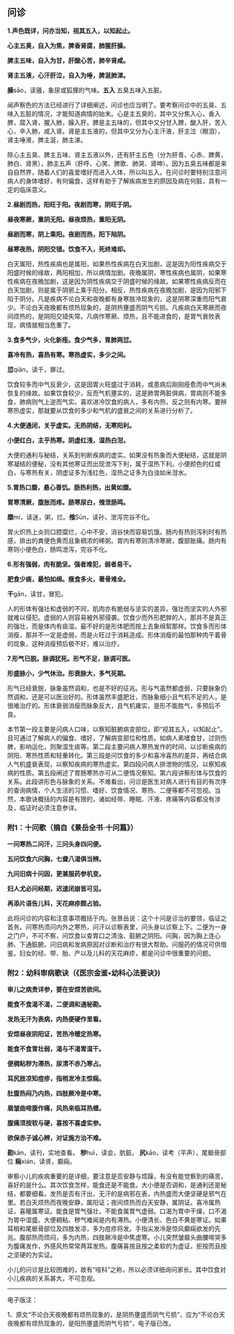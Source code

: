## 问诊

**1.声色既详，问亦当知，视其五入，以知起止。**

**心主五臭，自入为焦，脾香肾腐，肺腥肝臊。**

**脾主五味，自入为甘，肝酸心苦，肺辛肾咸。**

**肾主五液，心汗肝泣，自入为唾，脾涎肺涕。**

**臊**sāo，读骚，象尿或狐狸的气味。**五入** 五臭五味入五脏。

闻声察色的方法已经进行了详细阐述，问诊也应当明了。要考察问诊中的五臭、五味入五脏的情况，才能知道病情的始末。心是主五臭的，其中又分焦入心，香入脾，腐入肾，腥入肺，臊入肝。脾是主五味的，但其中又分甘入脾，酸入肝，苦入心，辛入肺，咸入肾。肾是主五液的，但其中又分为心主汗液，肝主泣（眼泪），肾主唾液，脾主涎，肺主涕。

除心主五臭、脾主五味、肾主五液以外，还有肝主五色（分为肝青、心赤、脾黄，肺白、肾黑），肺主五声（肝呼、心笑、脾歌、肺哭、肾呻）。因为五臭五味都是来自自然界，随着人们的喜爱嗜好而进入人体，所以叫五入。在问诊时要特别注意问病人的身体嗜好，有何偏食，这样有助于了解疾病发生的原因及病在何脏，具有一定的临床意义。

**2.昼剧而热，阳旺于阳。夜剧而寒，阴旺于阴。**

**昼夜寒厥，重阴无阳。昼夜烦热，重阳无阴。**

**昼剧而寒，阴上乘阳。夜剧而热，阳下陷阴。**

**昼寒夜热，阴阳交错。饮食不入，死终难却。**

白天属阳，热性疾病也是属阳，如果热性疾病在白天加剧，这是因为阳性疾病交于阳盛时候的缘故，两阳相加，所以病情加剧。夜晚属阴，寒性疾病也属阴，如果寒性疾病在夜晚加剧，这是因为阴性疾病交于阴盛时候的缘故。如果寒性疾病反而在白天加剧，则是属于阴邪上乘于阳分。相反，热性疾病在夜晚加剧，是因为阳邪下陷于阴分。凡是疾病不论白天和夜晚都有身寒肢冷现象的，这是阴寒深重而阳气衰少。不论白天夜晚都有烦热现象的，是阴热壅盛而阴气亏损。凡疾病白天寒厥而夜间烦热的，是阴阳交错失常。凡病作寒厥、烦热，且不能进食的，是胃气衰败表现，病情就相当危重了。

**3.食多气少，火化新痊。食少气多，胃肺两愆。**

**喜冷有热，喜热有寒。寒热虚实，多少之间。**

**愆**qiān，读千，罪过。

饮食较多而中气反衰少，这是因胃火旺盛过于消耗，或患病后刚刚痊愈而中气尚未恢复的缘故。如果饮食较少，反而气机壅实的，这是肺胃两脏俱病，胃病则不能多食，肺病则气上逆而气实。喜欢进冷饮食的病人，多有内热，反之则有内寒。要辨寒热虚实，那就要从饮食的多少和气机的盛衰之间的关系进行分析了。

**4.大便通闭，关乎虚实。无热阴结，无寒阳利。**

**小便红白，主乎热寒。阴虚红浅，湿热白泔。**

大便的通利与秘结，关系到判断疾病的虚实。如果没有热象而大便秘结，这就是阴寒凝结的便秘，没有其他寒证而出现泄泻下利，属于湿热下利。小便颜色的红或白，与寒热有关，阴虚证多为浅红色，湿热之证多为白浊如米泔水。

**5.胃热口糜，悬心善饥。肠热利热，出黄如糜。**

**胃寒清厥，腹胀而疼。肠寒尿白，飧泄肠鸣。**

**糜**mí，读迷，粥，烂。**飧**Sūn，读孙，泄泻完谷不化。

胃火炽热上炎则口腔糜烂，心中不安，消谷快而容易饥饿。肠内有热则泻利时有热感，排出的粪便色黄而且象稠浓的稀粥。胃内有寒则清冷寒厥，腹部胀痛。肠内有寒则小便色白，肠鸣泄泻，完谷不化。

**6.形有强弱，肉有脆坚。强者难犯，弱者易干。**

**肥食少痰，最怕如绵。瘦食多火，著骨难全。**

**干**gān，读甘，冒犯。

人的形体有强壮和虚弱的不同，肌肉亦有脆弱与坚实的差异。强壮而坚实的人外邪就难以侵犯。虚弱的人则容易被外邪侵袭。饮食少而外形肥胖的人，那并不是真正的强壮，而是体内有痰湿。最不好的是形体肥而按上去象绵絮那样。饮食多而形体消瘦，那并不一定是虚弱，而是火旺过于消耗造成。形体消瘦的最怕那种肉干着骨的现象，这种消瘦预后极不好，难以治疗。

**7.形气已脱。脉调犹死。形气不足，脉调可医。**

**形盛脉小，少气休治。形衰脉大，多气死期。**

形气已经衰脱，脉象虽然调和，也是不好的征兆。形与气虽然都虚弱，只要脉象仍然调和，还是可以医治好的。形体虽然丰盛肥壮，而脉象细小且气机不足的人，是很难治疗的。形体衰弱消瘦而脉象反大，且气机雍实，是形不能胜气，多预后不良。

本节第一段主要是问病人口味，以察知脏腑病变部位，即“视其五入，以知起止”。且可通过了解病人的偏食、嗜好，了解病变部位和性质。如病人素嗜食甘，过则伤脾，影响运化，则聚湿生痰等。第二段主要问病人寒热发作的时间，以诊断疾病的阴阳、寒热性质和轻重转化。第三段是问饮食的多少和喜冷喜热的差异，再结合病人气机盛衰表现，以察知疾病的寒热虚实。第四段问病人排泄物的情况，以察知疾病的性质。第五段闸述了胃肠寒热亦可从二便情况察知。第六段讲察形体与饮食的关系。此段讲形色与脉象的关系。不难看出，问诊是医生对病人进行有目的有次序的查询病情，个人生活的习惯、嗜好、饮食情况、寒热、二便等都不可忽视。当然，本歌诀概括的内容是有限的，诸如经带、睡眠、汗液、疼痛等内容都没有涉及，临证时必须注意参详。

### **附1：十问歌**（摘自《景岳全书·十问篇》）

**一问寒热二问汗，三问头身四问便。**

**五问饮食六问胸，七聋八渴俱当辨。**

**九问旧病十问因，更兼服药参机变。**

**妇人尤必问经期，迟速闭崩皆可见。**

**再添片语告儿科，天花麻疹颇占验。**

此将问诊的内容和注意事项概括于内。张景岳说：这个十问是诊治的要领，临证之首务。问寒热须问内外之寒热，问汗以诊察表里，问头身以诊察上下。二便为一身之门户，不可不察，问饮食以查胃口之清浊、脏腑之阴阳。问胸，因为胸上连心肺、下通脏腑。问旧病和发病原因对诊断和治疗有很大帮助。问服药的情况可供借鉴。妇女的经、带、胎、产以及儿科的天花麻疹，都是问诊中很重要的问题。

### **附2：幼科审病歌诀**（《医宗金鉴•幼科心法要诀》)

**审儿之病贵详参，要在安烦苦欲间。**

**能食不食渴不渴，二便调和通秘勘。**

**发热无汗为表病，内热便硬作里看。**

**安烦昼夜阴阳证，苦热冷暧定热寒。**

**能食不食胃壮弱，渴与不渴胃湿干。**

**便稠粘秽为滞热，尿清不赤乃寒占。**

**耳尻肢凉知痘疹，指梢发冷主惊痫。**

**肚腹热闷乃内热，四肢厥冷是中寒。**

**眉皱曲啼腹作痛，风热来临耳热缠。**

**腹痛须按软与硬，喜按不喜虚实参。**

**欲保赤子诚心辨，对证施方治不难。**

**勘**kān，读刊，实地查看。 **秽**huì，读会，肮脏。 **尻**kāo，读考（平声），尾骶骨部位 **痫**xián，读贤，癫痫。

审察小儿的疾病重要的是详细，要注意是否安静与烦躁，有没有能觉察到的痛苦，喜好的是什么。其次饮食怎样，能食还是不能食。大小便是否调和，是通利还是秘结，都要细看。发热是否有汗出，无汗的是病邪在表，内热盛而大便坚硬是邪气在里。若白天烦热而夜晚安静，属阳证；夜间烦热而白天安静，属阴证。喜冷属热证，喜暖属寒证。能食是胃气强壮，不能食属胃气虚弱。口渴为胃中干燥，口不渴为胃中湿盛。大便稠粘、秽气难闻是内有滞热。小便清长、色白不黄是寒证。如果耳梢和尾骶骨部位及四肢发凉，多为痘疹将发。手指尖发冷是惊风癫痫欲发的先兆。腹部热而烦闷，多为内热，四肢厥冷是中焦虚寒。小儿突然皱眉头曲腰啼哭多为腹痛发作，外感风热常常两耳发热。腹痛喜按且按之柔软的为虚证，拒按而且按之坚硬的为实证。

小儿的问诊是比较困难的，故有“哑科”之称，所以必须详细询问家长。其中饮食对小儿疾病的关系甚大，不可忽视。

------

电子版注：

1、原文“不论白天夜晚都有烦热现象的，是阴热壅盛而阴气亏损”，应为“不论白天夜晚都有烦热现象的，是阳热壅盛而阴气亏损”，电子版已改。